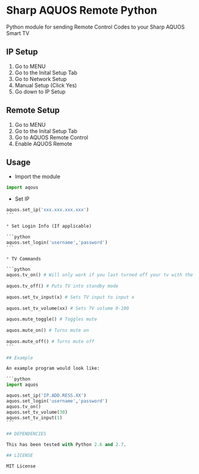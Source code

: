 # Sharp AQUOS Remote Python

Python module for sending Remote Control Codes to your Sharp AQUOS Smart TV

## IP Setup

1. Go to MENU
2. Go to the Inital Setup Tab
3. Go to Network Setup
4. Manual Setup (Click Yes)
5. Go down to IP Setup

## Remote Setup

1. Go to MENU
2. Go to the Inital Setup Tab
3. Go to AQUOS Remote Control
4. Enable AQUOS Remote 

## Usage

* Import the module

```python
import aqous
```
* Set IP

````python
aquos.set_ip('xxx.xxx.xxx.xxx')
```

* Set Login Info (If applicable)

```python
aquos.set_login('username','password')
```

* TV Commands

```python
aquos.tv_on() # Will only work if you last turned off your tv with the aquos.tv_off() function 
	
aquos.tv_off() # Puts TV into standby mode
	
aquos.set_tv_input(x) # Sets TV input to input x
	
aquos.set_tv_volume(xx) # Sets TV volume 0-100
	
aquos.mute_toggle() # Toggles mute
	
aquos.mute_on() # Turns mute on
	
aquos.mute_off() # Turns mute off
```

## Example

An example program would look like:

```python
import aquos

aquos.set_ip('IP.ADD.RESS.XX')
aquos.set_login('username','password')
aquos.tv_on()
aquos.set_tv_volume(30)
aquos.set_tv_input(1)
```

## DEPENDENCIES

This has been tested with Python 2.6 and 2.7.

## LICENSE

MIT License
